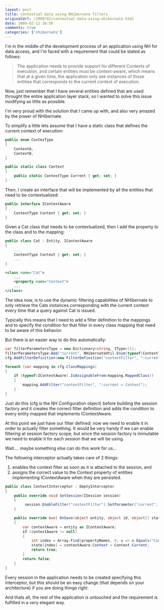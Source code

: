 ```yaml
---
layout: post
title: Contextual data using NHibernate filters
originalUrl: /2009/02/contextual-data-using-nhibernate.html
date: 2009-02-12 16:56
comments: true
categories: ['nhibernate']
---
```


I'm in the middle of the development process of an application using NH for data access, and I'm faced with a requirement that could be stated as follows:

> The application needs to provide support for different Contexts of execution, and certain entities must be context-aware, which means that at a given time, the application only see instances of those entities that corresponds to the current context of execution.

Now, just remember that I have several entities defined that are used throught the entire application layer stack, so I wanted to solve this issue modifying as little as possible.

I'm very proud with the solution that I came up with, and also very amazed by the power of NHibernate.

To simplify a little lets assume that I have a static class that defines the current context of execution:

``` cs
public enum ContexType
{
    ContextA,
    ContextB,
}

public static class Context
{
    public static ContextType Current { get; set; }
}
```

Then, I create an interface that will be implemented by all the entities that need to be contextualized:

``` cs
public interface IContextAware
{
    ContextType Context { get; set; }
}
```

Given a Cat class that needs to be contextualized, then I add the property to the class and to the mapping:

``` cs
public class Cat : Entity, IContextAware
{
    ...
    ContextType Context { get; set; }
    ...
}
```
``` xml
<class name="Cat">
    ...
    <property name="Context">
    ...
</class>
```

The idea now, is to use the dynamic filtering capabilities of NHibernate to only retrieve the Cats instances corresponding with the current context every time that a query against Cat is issued.

Typically this means that I need to add a filter definition to the mappings and to specify the condition for that filter in every class mapping that need to be aware of this behavior.

But there is an easier way to do this automatically:

``` cs
var filterParametersType = new Dictionary<string, IType>(1);
filterParametersType.Add("current", NHibernateUtil.Enum(typeof(ContextType)));
cfg.AddFilterDefinition(new FilterDefinition("contextFilter", ":current = Context", filterParametersType));

foreach (var mapping in cfg.ClassMappings)
{
    if (typeof(IContextAware).IsAssignableFrom(mapping.MappedClass))
    {
        mapping.AddFilter("contextFilter", ":current = Context");
    }
}
```

Just do this (cfg is the NH Configuration object) before building the session factory and it creates the correct filter definition and adds the condition to every entity mapped that implements IContextAware.

At this point we just have our filter defined; now we need to enable it in order to actually filter something. It would be very handy if we can enable filtering at session factory scope, but since the session factory is immutable we need to enable it for each session that we will be using.

Wait.... maybe something else can do this work for us...

The following interceptor actually takes care of 2 things:

1. enables the context filter as soon as it is attached to the session, and
2. assigns the correct value to the Context property of entities implementing IContextAware when they are persisted.

``` cs
public class ContextInterceptor : EmptyInterceptor
{
    public override void SetSession(ISession session)
    {
         session.EnableFilter("contextFilter").SetParameter("current", Context.Current);
    }

    public override bool OnSave(object entity, object id, object[] state, string[] propertyNames, IType[] types)
    {
        var contextAware = entity as IContextAware;
        if (contextAware != null)
        {
            int index = Array.Find(propertyNames, 0, x => x.Equals("Context"));
            state[index] = contextAware.Context = Context.Current;
            return true;
        }
        return false;
    }
}
```

Every session in the application needs to be created specifying this interceptor, but this should be an easy change (that depends on your architecture) if you are doing things right.

And thats all, the rest of the application is untouched and the requirement is fulfilled in a very elegant way.
